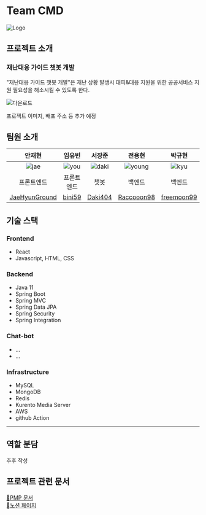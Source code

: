 # Team CMD
![Logo](https://github.com/kit-cmd/.github/assets/102667851/634c8dd0-9af6-431c-9cdc-8dc9a837fdf3)

## 프로젝트 소개

### 재난대응 가이드 챗봇 개발
"재난대응 가이드 챗봇 개발"은 재난 상황 발생시 대피&대응 지원을 위한 공공서비스 지원 필요성을 해소시킬 수 있도록 한다.

![다운로드](https://github.com/kit-cmd/.github/assets/102667851/8d6fab81-15c2-4f09-9d3d-2917d3856e8b)

프로젝트 이미지, 배포 주소 등 추가 예정

## 팀원 소개
| 안재현 | 임유빈 | 서장준 | 전용현 | 박규현 |
|:-----:|:------:|:-----:|:------:|:------:|
| ![jae] | ![you] | ![daki] | ![young] | ![kyu]|
| 프론트엔드 | 프론트엔드 | 챗봇 | 백엔드 | 백엔드 |
| [JaeHyunGround](https://github.com/JaeHyunGround) | [bini59](https://github.com/bini59) | [Daki404](https://github.com/Daki404) | [Raccooon98](https://github.com/Raccooon98) | [freemoon99](https://github.com/freemoon99) |

## 기술 스택
### Frontend
- React
- Javascript, HTML, CSS

### Backend
- Java 11
- Spring Boot
- Spring MVC
- Spring Data JPA
- Spring Security
- Spring Integration

### Chat-bot
- ...
- ...

### Infrastructure
- MySQL
- MongoDB
- Redis
- Kurento Media Server
- AWS
- github Action
---

## 역할 분담
추후 작성

## 프로젝트 관련 문서

[📌PMP 문서](https://github.com/kit-cmd/.github/files/11522099/CMD.pptx) <br/>
[📒노션 페이지](https://www.notion.so/ICT-d4c12cd695e646348ff91f7086f911c4)


<!-- Icon Refernces -->
[daki]: https://github.com/kit-cmd/.github/assets/102667851/99626d45-e9bd-4d0a-8a93-13416e4238e5
[you]: https://github.com/kit-cmd/.github/assets/102667851/71ae4ae1-6e8a-4d66-a7a0-2ca7f46a7e57
[kyu]: https://user-images.githubusercontent.com/102667851/230325642-ba742aed-6f63-469c-bfb6-b5aefcf2d967.png
[jae]: https://user-images.githubusercontent.com/102667851/230325654-95254f59-a8a3-4bf1-8cfc-7125465ac5e4.jpg
[young]: https://user-images.githubusercontent.com/102667851/230325661-48c39145-28f7-40d5-ac5e-79838bcb3d8b.png
